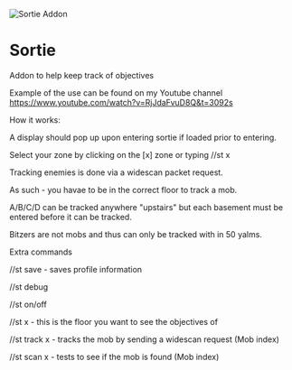 ![Sortie Addon](https://user-images.githubusercontent.com/34732910/215006840-58f664e5-f21e-4b06-8797-56fe369b9ca0.PNG)

# Sortie
Addon to help keep track of objectives

Example of the use can be found on my Youtube channel
https://www.youtube.com/watch?v=RjJdaFvuD8Q&t=3092s

How it works:

A display should pop up upon entering sortie if loaded prior to entering.

Select your zone by clicking on the [x] zone or typing //st x

Tracking enemies is done via a widescan packet request.

As such - you havae to be in the correct floor to track a mob.

A/B/C/D can be tracked anywhere "upstairs" but each basement must be entered before it can be tracked.

Bitzers are not mobs and thus can only be tracked with in 50 yalms.

Extra commands

//st save - saves profile information

//st debug

//st on/off

//st x - this is the floor you want to see the objectives of

//st track x - tracks the mob by sending a widescan request (Mob index)

//st scan x - tests to see if the mob is found (Mob index)
